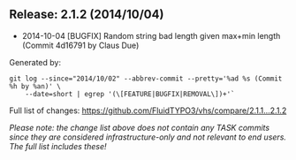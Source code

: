 ## Release: 2.1.2 (2014/10/04)

* 2014-10-04 [BUGFIX] Random string bad length given max+min length (Commit 4d16791 by Claus Due)

Generated by:

```
git log --since="2014/10/02" --abbrev-commit --pretty='%ad %s (Commit %h by %an)' \
    --date=short | egrep '(\[FEATURE|BUGFIX|REMOVAL\])+'`
```

Full list of changes: https://github.com/FluidTYPO3/vhs/compare/2.1.1...2.1.2

*Please note: the change list above does not contain any TASK commits since they are considered 
infrastructure-only and not relevant to end users. The full list includes these!*

